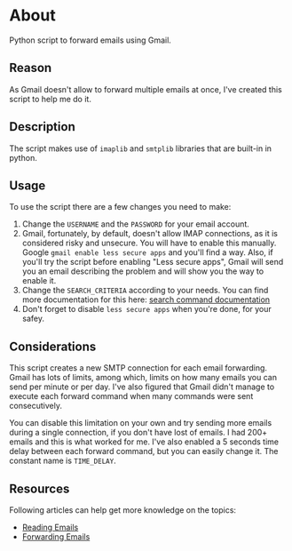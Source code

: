# About
Python script to forward emails using Gmail.

## Reason
As Gmail doesn't allow to forward multiple emails at once, I've created this script to help me do it.

## Description
The script makes use of `imaplib` and `smtplib` libraries that are built-in in python.

## Usage
To use the script there are a few changes you need to make:
1. Change the `USERNAME` and the `PASSWORD` for your email account.
2. Gmail, fortunately, by default, doesn't allow IMAP connections, as it is considered risky and unsecure. 
You will have to enable this manually. Google `gmail enable less secure apps` and you'll find a way. 
Also, if you'll try the script before enabling "Less secure apps", 
Gmail will send you an email describing the problem and will show you the way to enable it.
3. Change the `SEARCH_CRITERIA` according to your needs.
You can find more documentation for this here: [search command documentation](https://tools.ietf.org/html/rfc3501#section-6.4.4)
4. Don't forget to disable `less secure apps` when you're done, for your safey.

## Considerations
This script creates a new SMTP connection for each email forwarding. 
Gmail has lots of limits, among which, limits on how many emails you can send per minute or per day.
I've also figured that Gmail didn't manage to execute each forward command when many commands were sent consecutively.

You can disable this limitation on your own and try sending more emails during a single connection,
if you don't have lost of emails.
I had 200+ emails and this is what worked for me.
I've also enabled a 5 seconds time delay between each forward command, but you can easily change it.
The constant name is `TIME_DELAY`.

## Resources
Following articles can help get more knowledge on the topics: 
- [Reading Emails](https://www.thepythoncode.com/article/reading-emails-in-python)
- [Forwarding Emails](https://stackoverflow.com/questions/2717196/forwarding-an-email-with-python-smtplib)